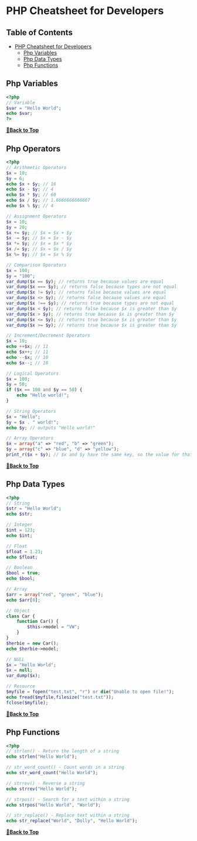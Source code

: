 # PHP Cheatsheet for Developers

## Table of Contents

- [PHP Cheatsheet for Developers](#php-cheatsheet-for-developers)
  - [Php Variables](#php-variables)
  - [Php Data Types](#php-data-types)
  - [Php Functions](#php-functions)

## Php Variables

```php
<?php
// Variable
$var = "Hello World";
echo $var;
?>
```

**[🔼Back to Top](#table-of-contents)**

## Php Operators

```php
<?php
// Arithmetic Operators
$x = 10;
$y = 6;
echo $x + $y; // 16
echo $x - $y; // 4
echo $x * $y; // 60
echo $x / $y; // 1.6666666666667
echo $x % $y; // 4

// Assignment Operators
$x = 10;
$y = 20;
$x += $y; // $x = $x + $y
$x -= $y; // $x = $x - $y
$x *= $y; // $x = $x * $y
$x /= $y; // $x = $x / $y
$x %= $y; // $x = $x % $y

// Comparison Operators
$x = 100;
$y = "100";
var_dump($x == $y); // returns true because values are equal
var_dump($x === $y); // returns false because types are not equal
var_dump($x != $y); // returns false because values are equal
var_dump($x <> $y); // returns false because values are equal
var_dump($x !== $y); // returns true because types are not equal
var_dump($x < $y); // returns false because $x is greater than $y
var_dump($x > $y); // returns true because $x is greater than $y
var_dump($x <= $y); // returns true because $x is greater than $y
var_dump($x >= $y); // returns true because $x is greater than $y

// Increment/Decrement Operators
$x = 10;
echo ++$x; // 11
echo $x++; // 11
echo --$x; // 10
echo $x--; // 10

// Logical Operators
$x = 100;
$y = 50;
if ($x == 100 and $y == 50) {
    echo "Hello world!";
}

// String Operators
$x = "Hello";
$y = $x . " world!";
echo $y; // outputs "Hello world!"

// Array Operators
$x = array("a" => "red", "b" => "green");
$y = array("c" => "blue", "d" => "yellow");
print_r($x + $y); // $x and $y have the same key, so the value for that key in $x will be used.


```

**[🔼Back to Top](#table-of-contents)**

## Php Data Types

```php
<?php
// String
$str = "Hello World";
echo $str;

// Integer
$int = 123;
echo $int;

// Float
$float = 1.23;
echo $float;

// Boolean
$bool = true;
echo $bool;

// Array
$arr = array("red", "green", "blue");
echo $arr[0];

// Object
class Car {
    function Car() {
        $this->model = "VW";
    }
}
$herbie = new Car();
echo $herbie->model;

// NULL
$x = "Hello World";
$x = null;
var_dump($x);

// Resource
$myfile = fopen("test.txt", "r") or die("Unable to open file!");
echo fread($myfile,filesize("test.txt"));
fclose($myfile);

```

**[🔼Back to Top](#table-of-contents)**

## Php Functions

```php
<?php
// strlen() - Return the length of a string
echo strlen("Hello World");

// str_word_count() - Count words in a string
echo str_word_count("Hello World");

// strrev() - Reverse a string
echo strrev("Hello World");

// strpos() - Search for a text within a string
echo strpos("Hello World", "World");

// str_replace() - Replace text within a string
echo str_replace("World", "Dolly", "Hello World");

```

**[🔼Back to Top](#table-of-contents)**
